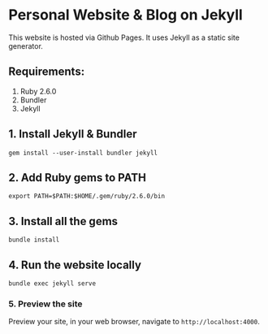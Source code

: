 # Personal Website & Blog on Jekyll

This website is hosted via Github Pages. It uses Jekyll as a static site generator.

## Requirements:
1. Ruby 2.6.0
2. Bundler
3. Jekyll

## 1. Install Jekyll & Bundler
```
gem install --user-install bundler jekyll
```

## 2. Add Ruby gems to PATH
```
export PATH=$PATH:$HOME/.gem/ruby/2.6.0/bin
```

## 3. Install all the gems
```
bundle install
```

## 4. Run the website locally
```
bundle exec jekyll serve
```

### 5. Preview the site
Preview your site, in your web browser, navigate to `http://localhost:4000`.
